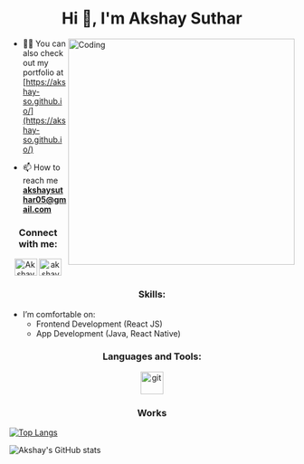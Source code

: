 

<h1 align="center">Hi 👋, I'm Akshay Suthar </h1>

<img align="right" alt="Coding" width="400" src="https://cdn.dribbble.com/users/2646423/screenshots/5507196/computer.gif">

- 👨‍💻 You can also check out my portfolio at [https://akshay-so.github.io/](https://akshay-so.github.io/)

- 📫 How to reach me **akshaysuthar05@gmail.com**


<h3 align="center">Connect with me:</h3>
<p align="center">
<a href="https://twitter.com/akshay-so" target="blank"><img align="center" src="https://cdn.jsdelivr.net/npm/simple-icons@3.0.1/icons/twitter.svg" alt="Akshay" height="30" width="40" /></a>
<a href="https://instagram.com/akshay151105" target="blank"><img align="center" src="https://cdn.jsdelivr.net/npm/simple-icons@3.0.1/icons/instagram.svg" alt="akshay" height="30" width="40" /></a>
</p>

<h3 align="center">Skills:</h3>

- I’m comfortable on:  
   - Frontend Development (React JS)
   - App Development (Java, React Native)


<h3 align="center">Languages and Tools:</h3>
<p align="center"> 
 <a href="https://git-scm.com/" target="_blank"> <img src="https://www.vectorlogo.zone/logos/git-scm/git-scm-icon.svg" alt="git" width="40" height="40"/> </a> 
</p>
<h3 align="center">Works</h3>

[![Top Langs](https://github-readme-stats.vercel.app/api/top-langs/?username=akshay-so&layout=compact)](https://github.com/anuraghazra/github-readme-stats)


![Akshay's GitHub stats](https://github-readme-stats.vercel.app/api?username=akshay-so&hide=contribs,prs)

